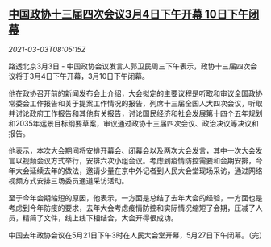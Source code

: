 <!--1614759797000-->
[中国政协十三届四次会议3月4日下午开幕 10日下午闭幕](https://cn.reuters.com/article/china-cppcc-schedule-0303-wedn-idCNKCS2AV0OS)
------

<div><i>2021-03-03T08:05:15Z</i></div><p>路透北京3月3日 - 中国政协会议发言人郭卫民周三下午表示，政协十三届四次会议将于3月4日下午开幕，3月10日下午闭幕。</p><p>他在政协召开前的新闻发布会上介绍，大会拟定的主要议程是听取和审议全国政协常委会工作报告和关于提案工作情况的报告，列席十三届全国人大四次会议，听取并讨论政府工作报告和其他有关报告，讨论国民经济和社会发展第十四个五年规划和2035年远景目标纲要草案，审议通过政协十三届四次会议、政治决议等决议和报告。</p><p>他表示，本次大会期间将安排开幕会、闭幕会以及两次大会发言，其中一次大会发言以视频会议方式举行，安排六次小组会议。考虑到疫情防控需要和会期安排，今年大会延续去年的做法，邀请少量在京中外记者到人民大会堂现场采访，通过网络视频方式安排三场委员通道采访活动。</p><p>至于今年会期缩短的原因，他表示，一方面是总结了去年大会的经验，一方面也是考虑到今年防疫的要求，去年大会考虑疫情防控和实际情况缩短了会期，压减了人员，精简了文件，线上线下相结合，大会开得很成功。</p><p>中国去年政协会议在5月21日下午3时在人民大会堂开幕，5月27日下午闭幕。（完）</p>
